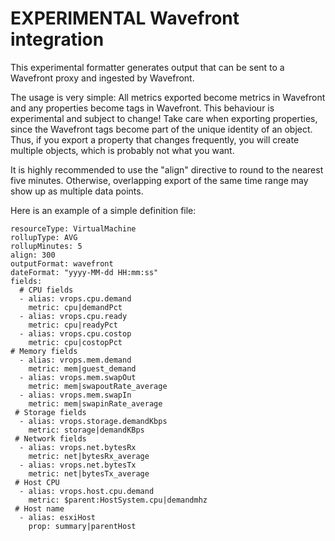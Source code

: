 # EXPERIMENTAL Wavefront integration

This experimental formatter generates output that can be sent to a Wavefront proxy and ingested by Wavefront. 

The usage is very simple: All metrics exported become metrics in Wavefront and any properties become tags in Wavefront. This behaviour is 
experimental and subject to change! Take care when exporting properties, since the Wavefront tags become part of the unique identity of an
object. Thus, if you export a property that changes frequently, you will create multiple objects, which is probably not what you want.

It is highly recommended to use the "align" directive to round to the nearest five minutes. Otherwise, overlapping export of the same time range may show up as multiple data points.

Here is an example of a simple definition file:

    resourceType: VirtualMachine
    rollupType: AVG
    rollupMinutes: 5
    align: 300
    outputFormat: wavefront
    dateFormat: "yyyy-MM-dd HH:mm:ss"
    fields:
      # CPU fields
      - alias: vrops.cpu.demand
        metric: cpu|demandPct
      - alias: vrops.cpu.ready
        metric: cpu|readyPct
      - alias: vrops.cpu.costop
        metric: cpu|costopPct
    # Memory fields
      - alias: vrops.mem.demand
        metric: mem|guest_demand
      - alias: vrops.mem.swapOut
        metric: mem|swapoutRate_average
      - alias: vrops.mem.swapIn
        metric: mem|swapinRate_average
     # Storage fields
      - alias: vrops.storage.demandKbps
        metric: storage|demandKBps
     # Network fields
      - alias: vrops.net.bytesRx
        metric: net|bytesRx_average
      - alias: vrops.net.bytesTx
        metric: net|bytesTx_average
     # Host CPU
      - alias: vrops.host.cpu.demand
        metric: $parent:HostSystem.cpu|demandmhz
     # Host name
      - alias: esxiHost
        prop: summary|parentHost
